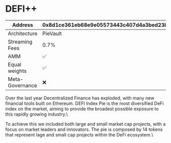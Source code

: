 # DEFI++

| Address         | 0x8d1ce361eb68e9e05573443c407d4a3bed23b033 |
| --------------- | ------------------------------------------ |
| Architecture    | PieVault                                   |
| Streaming Fees  | 0.7%                                       |
| AMM             | ✅                                          |
| Equal weights   | ✅                                          |
| Meta-Governance | ❌                                          |

Over the last year Decentralized Finance has exploded, with many new financial tools built on Ethereum. DEFI Index Pie is the most diversified DeFi index on the market, aiming to provide the broadest possible exposure to this rapidly growing industry.\


To achieve this we included both large and small market cap projects, with a focus on market leaders and innovators. The pie is composed by 14 tokens that represent lage and small cap projects within the DeFi ecosystem.\

